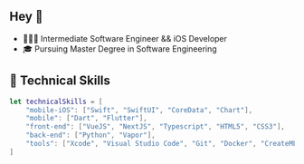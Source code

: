 ## Hey 👋

* 👩🏼‍💻 Intermediate Software Engineer && iOS Developer
* 🎓 Pursuing Master Degree in Software Engineering

## 🧰 Technical Skills
```swift
let technicalSkills = [
    "mobile-iOS": ["Swift", "SwiftUI", "CoreData", "Chart"],
    "mobile": ["Dart", "Flutter"],
    "front-end": ["VueJS", "NextJS", "Typescript", "HTML5", "CSS3"],
    "back-end": ["Python", "Vapor"],
    "tools": ["Xcode", "Visual Studio Code", "Git", "Docker", "CreateML",
]
```

